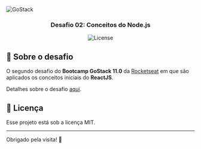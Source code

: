 <img alt="GoStack" src="https://storage.googleapis.com/golden-wind/bootcamp-gostack/header-desafios.png" />

<h3 align="center">
  Desafio 02: Conceitos do Node.js
</h3>

<p align="center">
  <img alt="License" src="https://img.shields.io/badge/license-MIT-%ff5050">
</p>

## :rocket: Sobre o desafio

O segundo desafio do **Bootcamp GoStack 11.0** da [Rocketseat](https://rocketseat.com.br) em que são aplicados os conceitos iniciais do **ReactJS**.

Detalhes sobre o desafio [aqui](https://github.com/Rocketseat/bootcamp-gostack-desafios/tree/master/desafio-conceitos-reactjs).

## :notebook: Licença

Esse projeto está sob a licença MIT.

---
Obrigado pela visita! 💜
